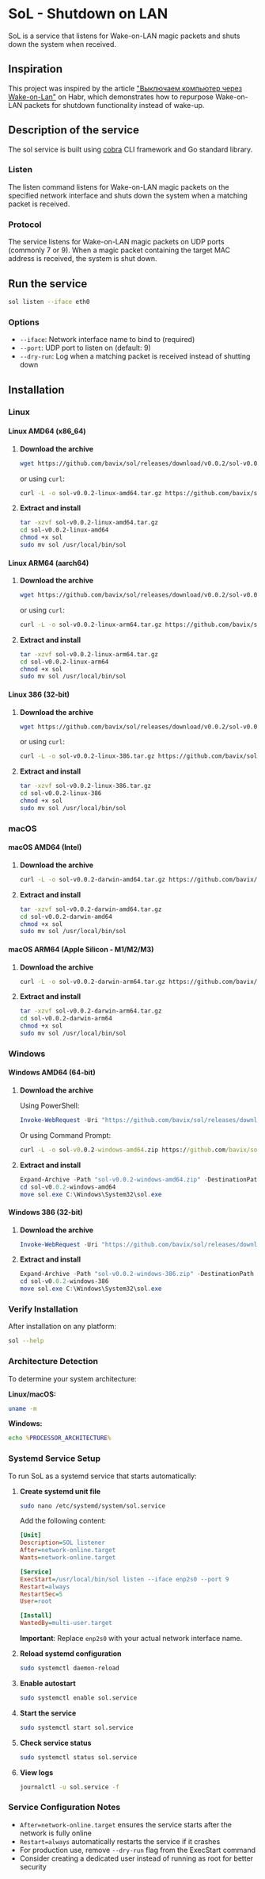 # SoL - Shutdown on LAN

SoL is a service that listens for Wake-on-LAN magic packets and shuts down the system when received.

## Inspiration

This project was inspired by the article ["Выключаем компьютер через Wake-on-Lan"](https://habr.com/ru/articles/816765/) on Habr, which demonstrates how to repurpose Wake-on-LAN packets for shutdown functionality instead of wake-up.

## Description of the service

The sol service is built using [cobra](https://github.com/spf13/cobra) CLI framework and Go standard library.

### Listen
The listen command listens for Wake-on-LAN magic packets on the specified network interface and shuts down the system when a matching packet is received.

### Protocol
The service listens for Wake-on-LAN magic packets on UDP ports (commonly 7 or 9). When a magic packet containing the target MAC address is received, the system is shut down.

## Run the service

```bash
sol listen --iface eth0
```

### Options

- `--iface`: Network interface name to bind to (required)
- `--port`: UDP port to listen on (default: 9)
- `--dry-run`: Log when a matching packet is received instead of shutting down

## Installation

### Linux

#### Linux AMD64 (x86_64)

1. **Download the archive**

   ```bash
   wget https://github.com/bavix/sol/releases/download/v0.0.2/sol-v0.0.2-linux-amd64.tar.gz
   ```

   or using `curl`:

   ```bash
   curl -L -o sol-v0.0.2-linux-amd64.tar.gz https://github.com/bavix/sol/releases/download/v0.0.2/sol-v0.0.2-linux-amd64.tar.gz
   ```

2. **Extract and install**

   ```bash
   tar -xzvf sol-v0.0.2-linux-amd64.tar.gz
   cd sol-v0.0.2-linux-amd64
   chmod +x sol
   sudo mv sol /usr/local/bin/sol
   ```

#### Linux ARM64 (aarch64)

1. **Download the archive**

   ```bash
   wget https://github.com/bavix/sol/releases/download/v0.0.2/sol-v0.0.2-linux-arm64.tar.gz
   ```

   or using `curl`:

   ```bash
   curl -L -o sol-v0.0.2-linux-arm64.tar.gz https://github.com/bavix/sol/releases/download/v0.0.2/sol-v0.0.2-linux-arm64.tar.gz
   ```

2. **Extract and install**

   ```bash
   tar -xzvf sol-v0.0.2-linux-arm64.tar.gz
   cd sol-v0.0.2-linux-arm64
   chmod +x sol
   sudo mv sol /usr/local/bin/sol
   ```

#### Linux 386 (32-bit)

1. **Download the archive**

   ```bash
   wget https://github.com/bavix/sol/releases/download/v0.0.2/sol-v0.0.2-linux-386.tar.gz
   ```

   or using `curl`:

   ```bash
   curl -L -o sol-v0.0.2-linux-386.tar.gz https://github.com/bavix/sol/releases/download/v0.0.2/sol-v0.0.2-linux-386.tar.gz
   ```

2. **Extract and install**

   ```bash
   tar -xzvf sol-v0.0.2-linux-386.tar.gz
   cd sol-v0.0.2-linux-386
   chmod +x sol
   sudo mv sol /usr/local/bin/sol
   ```

### macOS

#### macOS AMD64 (Intel)

1. **Download the archive**

   ```bash
   curl -L -o sol-v0.0.2-darwin-amd64.tar.gz https://github.com/bavix/sol/releases/download/v0.0.2/sol-v0.0.2-darwin-amd64.tar.gz
   ```

2. **Extract and install**

   ```bash
   tar -xzvf sol-v0.0.2-darwin-amd64.tar.gz
   cd sol-v0.0.2-darwin-amd64
   chmod +x sol
   sudo mv sol /usr/local/bin/sol
   ```

#### macOS ARM64 (Apple Silicon - M1/M2/M3)

1. **Download the archive**

   ```bash
   curl -L -o sol-v0.0.2-darwin-arm64.tar.gz https://github.com/bavix/sol/releases/download/v0.0.2/sol-v0.0.2-darwin-arm64.tar.gz
   ```

2. **Extract and install**

   ```bash
   tar -xzvf sol-v0.0.2-darwin-arm64.tar.gz
   cd sol-v0.0.2-darwin-arm64
   chmod +x sol
   sudo mv sol /usr/local/bin/sol
   ```

### Windows

#### Windows AMD64 (64-bit)

1. **Download the archive**

   Using PowerShell:

   ```powershell
   Invoke-WebRequest -Uri "https://github.com/bavix/sol/releases/download/v0.0.2/sol-v0.0.2-windows-amd64.zip" -OutFile "sol-v0.0.2-windows-amd64.zip"
   ```

   Or using Command Prompt:

   ```cmd
   curl -L -o sol-v0.0.2-windows-amd64.zip https://github.com/bavix/sol/releases/download/v0.0.2/sol-v0.0.2-windows-amd64.zip
   ```

2. **Extract and install**

   ```powershell
   Expand-Archive -Path "sol-v0.0.2-windows-amd64.zip" -DestinationPath "sol-v0.0.2-windows-amd64"
   cd sol-v0.0.2-windows-amd64
   move sol.exe C:\Windows\System32\sol.exe
   ```

#### Windows 386 (32-bit)

1. **Download the archive**

   ```powershell
   Invoke-WebRequest -Uri "https://github.com/bavix/sol/releases/download/v0.0.2/sol-v0.0.2-windows-386.zip" -OutFile "sol-v0.0.2-windows-386.zip"
   ```

2. **Extract and install**

   ```powershell
   Expand-Archive -Path "sol-v0.0.2-windows-386.zip" -DestinationPath "sol-v0.0.2-windows-386"
   cd sol-v0.0.2-windows-386
   move sol.exe C:\Windows\System32\sol.exe
   ```

### Verify Installation

After installation on any platform:

```bash
sol --help
```

### Architecture Detection

To determine your system architecture:

**Linux/macOS:**
```bash
uname -m
```

**Windows:**
```cmd
echo %PROCESSOR_ARCHITECTURE%
```

### Systemd Service Setup

To run SoL as a systemd service that starts automatically:

1. **Create systemd unit file**

   ```bash
   sudo nano /etc/systemd/system/sol.service
   ```

   Add the following content:

   ```ini
   [Unit]
   Description=SOL listener
   After=network-online.target
   Wants=network-online.target

   [Service]
   ExecStart=/usr/local/bin/sol listen --iface enp2s0 --port 9
   Restart=always
   RestartSec=5
   User=root

   [Install]
   WantedBy=multi-user.target
   ```

   **Important**: Replace `enp2s0` with your actual network interface name.

2. **Reload systemd configuration**

   ```bash
   sudo systemctl daemon-reload
   ```

3. **Enable autostart**

   ```bash
   sudo systemctl enable sol.service
   ```

4. **Start the service**

   ```bash
   sudo systemctl start sol.service
   ```

5. **Check service status**

   ```bash
   sudo systemctl status sol.service
   ```

6. **View logs**

   ```bash
   journalctl -u sol.service -f
   ```

### Service Configuration Notes

- `After=network-online.target` ensures the service starts after the network is fully online
- `Restart=always` automatically restarts the service if it crashes
- For production use, remove `--dry-run` flag from the ExecStart command
- Consider creating a dedicated user instead of running as root for better security
